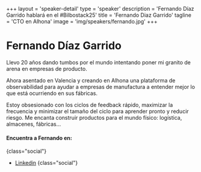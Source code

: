 +++
layout = 'speaker-detail'
type = 'speaker'
description = 'Fernando Díaz Garrido hablará en el #Bilbostack25'
title = 'Fernando Diaz Garrido'
tagline = 'CTO en Alhona'
image = 'img/speakers/fernando.jpg'
+++

# Fernando Díaz Garrido

Llevo 20 años dando tumbos por el mundo intentando poner mi granito de arena en empresas de producto.  

Ahora asentado en Valencia y creando en Alhona una plataforma de observabilidad para ayudar a empresas de manufactura a entender mejor lo que está ocurriendo en sus fábricas.  

Estoy obsesionado con los ciclos de feedback rápido, maximizar la frecuencia y minimizar el tamaño del ciclo para aprender pronto y reducir riesgo. Me encanta construir productos para el mundo físico: logística, almacenes, fábricas…

#### Encuentra a Fernando en:

{class="social"}
- [Linkedin](https://www.linkedin.com/in/fernando-diaz-garrido/)
  {class="social"}
